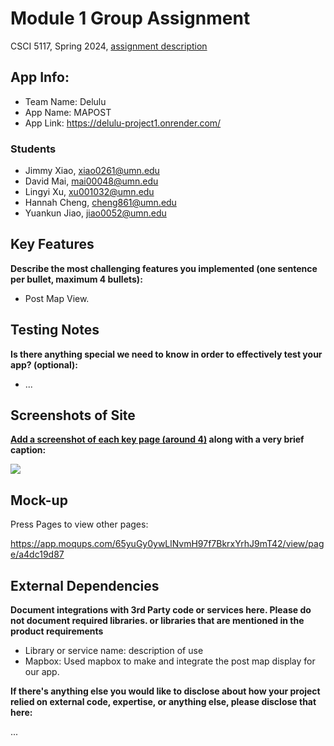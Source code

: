 # Module 1 Group Assignment

CSCI 5117, Spring 2024, [assignment description](https://canvas.umn.edu/courses/413159/pages/project-1)

## App Info:

* Team Name: Delulu
* App Name: MAPOST
* App Link: https://delulu-project1.onrender.com/

### Students

* Jimmy Xiao, xiao0261@umn.edu
* David Mai, mai00048@umn.edu
* Lingyi Xu, xu001032@umn.edu
* Hannah Cheng, cheng861@umn.edu
* Yuankun Jiao, jiao0052@umn.edu


## Key Features

**Describe the most challenging features you implemented
(one sentence per bullet, maximum 4 bullets):**

* Post Map View.

## Testing Notes

**Is there anything special we need to know in order to effectively test your app? (optional):**

* ...


## Screenshots of Site

**[Add a screenshot of each key page (around 4)](https://stackoverflow.com/questions/10189356/how-to-add-screenshot-to-readmes-in-github-repository)
along with a very brief caption:**

![](https://media.giphy.com/media/o0vwzuFwCGAFO/giphy.gif)


## Mock-up 
Press Pages to view other pages:

https://app.moqups.com/65yuGy0ywLlNvmH97f7BkrxYrhJ9mT42/view/page/a4dc19d87

## External Dependencies

**Document integrations with 3rd Party code or services here.
Please do not document required libraries. or libraries that are mentioned in the product requirements**

* Library or service name: description of use
* Mapbox: Used mapbox to make and integrate the post map display for our app.

**If there's anything else you would like to disclose about how your project
relied on external code, expertise, or anything else, please disclose that
here:**

...
